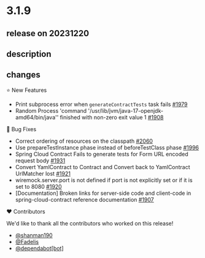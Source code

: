 # 3.1.9

## release on 20231220

## description

## changes

⭐ New Features

* Print subprocess error when <code>generateContractTests</code> task fails <a href="https://github.com/spring-cloud/spring-cloud-contract/pull/1979" data-hovercard-type="pull_request" data-hovercard-url="/spring-cloud/spring-cloud-contract/pull/1979/hovercard">#1979</a>
* Random Process 'command '/usr/lib/jvm/java-17-openjdk-amd64/bin/java'' finished with non-zero exit value 1 <a href="https://github.com/spring-cloud/spring-cloud-contract/issues/1908" data-hovercard-type="issue" data-hovercard-url="/spring-cloud/spring-cloud-contract/issues/1908/hovercard">#1908</a>

🐞 Bug Fixes

* Correct ordering of resources on the classpath <a href="https://github.com/spring-cloud/spring-cloud-contract/pull/2060" data-hovercard-type="pull_request" data-hovercard-url="/spring-cloud/spring-cloud-contract/pull/2060/hovercard">#2060</a>
* Use prepareTestInstance phase instead of beforeTestClass phase <a href="https://github.com/spring-cloud/spring-cloud-contract/pull/1996" data-hovercard-type="pull_request" data-hovercard-url="/spring-cloud/spring-cloud-contract/pull/1996/hovercard">#1996</a>
* Spring Cloud Contract Fails to generate tests for Form URL encoded request body <a href="https://github.com/spring-cloud/spring-cloud-contract/issues/1931" data-hovercard-type="issue" data-hovercard-url="/spring-cloud/spring-cloud-contract/issues/1931/hovercard">#1931</a>
* Convert YamlContract to Contract and Convert back to YamlContract UrlMatcher lost <a href="https://github.com/spring-cloud/spring-cloud-contract/issues/1921" data-hovercard-type="issue" data-hovercard-url="/spring-cloud/spring-cloud-contract/issues/1921/hovercard">#1921</a>
* wiremock.server.port is not defined if port is not explicitly set or if it is set to 8080 <a href="https://github.com/spring-cloud/spring-cloud-contract/issues/1920" data-hovercard-type="issue" data-hovercard-url="/spring-cloud/spring-cloud-contract/issues/1920/hovercard">#1920</a>
* [Documentation] Broken links for server-side code and client-code in spring-cloud-contract reference documentation <a href="https://github.com/spring-cloud/spring-cloud-contract/issues/1907" data-hovercard-type="issue" data-hovercard-url="/spring-cloud/spring-cloud-contract/issues/1907/hovercard">#1907</a>

❤️ Contributors

We'd like to thank all the contributors who worked on this release!

* <a href="https://github.com/shanman190">@shanman190</a>
* <a href="https://github.com/Fadelis">@Fadelis</a>
* <a href="https://github.com/apps/dependabot">@dependabot[bot]</a>

